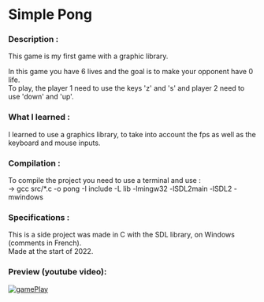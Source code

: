 # Simple Pong
  
### Description :   
This game is my first game with a graphic library.  

In this game you have 6 lives and the goal is to make your opponent have 0 life.  
To play, the player 1 need to use the keys 'z' and 's' and player 2 need to use 'down' and 'up'.  
  
### What I learned : 
I learned to use a graphics library, to take into account the fps as well as the keyboard and mouse inputs.  
  
### Compilation :   
To compile the project you need to use a terminal and use :  
-> gcc src/*.c -o pong -I include -L lib -lmingw32 -lSDL2main -lSDL2 -mwindows  
  
### Specifications :  
This is a side project was made in C with the SDL library, on Windows (comments in French).  
Made at the start of 2022.
  
### Preview (youtube video):  
[![gamePlay](https://img.youtube.com/vi/kpNnnZj0Hjw/0.jpg)](https://www.youtube.com/watch?v=kpNnnZj0Hjw&ab_channel=L%C3%A9oH) 
